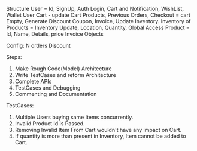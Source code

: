 
Structure
    User = Id, SignUp, Auth Login, Cart and Notification, WishList, Wallet
    User Cart - update Cart Products, Previous Orders, Checkout = cart Empty, Generate Discount Coupon, Invoice, Update Inventory.
    Inventory of Products = Inventory Update, Location, Quantity, Global Access
    Product = Id, Name, Details, price
    Invoice Objects

Config:
    N orders Discount


Steps:
1. Make Rough Code(Model) Architecture
2. Write TestCases and reform Architecture
3. Complete APIs
4. TestCases and Debugging
5. Commenting and Documentation


TestCases:
<!--  -->
1. Multiple Users buying same Items concurrently.
2. Invalid Product Id is Passed.
3. Removing Invalid Item From Cart wouldn't have any impact on Cart.
4. If quantity is more than present in Inventory, Item cannot be added to Cart.